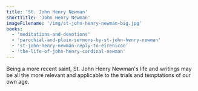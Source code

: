 ```yaml
---
title: 'St. John Henry Newman'
shortTitle: 'John Henry Newman'
imageFilename: '/img/st-john-henry-newman-big.jpg'
books:
  - 'meditations-and-devotions'
  - 'parochial-and-plain-sermons-by-st-john-henry-newman'
  - 'st-john-henry-newman-reply-to-eirenicon'
  - 'the-life-of-john-henry-cardinal-newman'
---
```


Being a more recent saint, St. John Henry Newman's life and writings may be all the more relevant and applicable to the trials and temptations of our own age.
